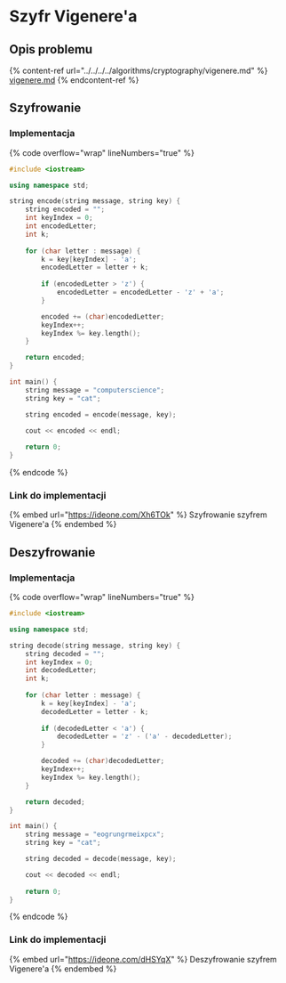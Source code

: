 # Szyfr Vigenere'a

## Opis problemu

{% content-ref url="../../../../algorithms/cryptography/vigenere.md" %}
[vigenere.md](../../../../algorithms/cryptography/vigenere.md)
{% endcontent-ref %}

## Szyfrowanie

### Implementacja

{% code overflow="wrap" lineNumbers="true" %}
```cpp
#include <iostream>

using namespace std;

string encode(string message, string key) {
    string encoded = "";
    int keyIndex = 0;
    int encodedLetter;
    int k;
    
    for (char letter : message) {
        k = key[keyIndex] - 'a';
        encodedLetter = letter + k;
        
        if (encodedLetter > 'z') {
            encodedLetter = encodedLetter - 'z' + 'a';
        }

        encoded += (char)encodedLetter;
        keyIndex++;
        keyIndex %= key.length();
    }

    return encoded;
}

int main() {
    string message = "computerscience";
    string key = "cat";

    string encoded = encode(message, key);

    cout << encoded << endl;
 
    return 0;   
}
```
{% endcode %}

### Link do implementacji

{% embed url="https://ideone.com/Xh6TOk" %}
Szyfrowanie szyfrem Vigenere'a
{% endembed %}

## Deszyfrowanie

### Implementacja

{% code overflow="wrap" lineNumbers="true" %}
```cpp
#include <iostream>

using namespace std;

string decode(string message, string key) {
    string decoded = "";
    int keyIndex = 0;
    int decodedLetter;
    int k;
    
    for (char letter : message) {
        k = key[keyIndex] - 'a';
        decodedLetter = letter - k;
        
        if (decodedLetter < 'a') {
            decodedLetter = 'z' - ('a' - decodedLetter);
        }

        decoded += (char)decodedLetter;
        keyIndex++;
        keyIndex %= key.length();
    }

    return decoded;
}

int main() {
    string message = "eogrungrmeixpcx";
    string key = "cat";

    string decoded = decode(message, key);

    cout << decoded << endl;
 
    return 0;   
}
```
{% endcode %}

### Link do implementacji

{% embed url="https://ideone.com/dHSYqX" %}
Deszyfrowanie szyfrem Vigenere'a
{% endembed %}
